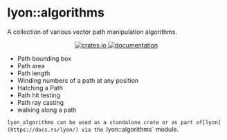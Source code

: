 # lyon::algorithms


A collection of various vector path manipulation algorithms.

<p align="center">
  <a href="https://crates.io/crates/lyon_algorithms">
      <img src="https://img.shields.io/crates/v/lyon_algorithms.svg" alt="crates.io">
  </a>
  <a href="https://docs.rs/lyon_algorithms">
      <img src="https://docs.rs/lyon_algorithms/badge.svg" alt="documentation">
  </a>
</p>

 - Path bounding box
 - Path area
 - Path length
 - Winding numbers of a path at any position
 - Hatching a Path
 - Path hit testing
 - Path ray casting
 - walking along a path

`lyon_algorithms can be used as a standalone crate or as part of[lyon](https://docs.rs/lyon/) via the `lyon::algorithms` module. 
